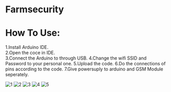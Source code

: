 # Farmsecurity



# How To Use:
1.Install Arduino IDE.<br>
2.Open the coce in IDE.<br>
3.Connect the Arduino to through USB.
4.Change the wifi SSID and Password to your personal one.
5.Upload the code.
6.Do the connections of pins according to the code.
7.Give powersuply to arduino and GSM Module seperately.








![1](https://user-images.githubusercontent.com/82075825/114061435-1479e480-98b4-11eb-981e-5dbbe8ffbac1.PNG)
![2](https://user-images.githubusercontent.com/82075825/114061458-193e9880-98b4-11eb-90fd-11f95da0373f.PNG)
![3](https://user-images.githubusercontent.com/82075825/114061477-1cd21f80-98b4-11eb-951d-9131700ea13f.PNG)
![4](https://user-images.githubusercontent.com/82075825/114061482-1e9be300-98b4-11eb-9f46-6bb553cb73a3.PNG)
![5](https://user-images.githubusercontent.com/82075825/114061498-2196d380-98b4-11eb-8ceb-e57b6db63aeb.PNG)
